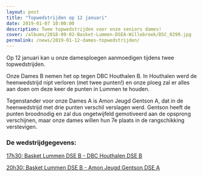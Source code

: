 ```yaml
---
layout: post
title: "Topwedstrijden op 12 januari"
date: 2019-01-07 10:00:00
description: Twee topwedstrijden voor onze seniors dames!
cover: /albums/2018-09-02-Basket-Lummen-DSEA-Willebroek/DSC_0299.jpg
permalink: /news/2019-01-12-dames-topwedstrijden/
---
```


Op 12 januari kan u onze damesploegen aanmoedigen tijdens twee topwedstrijden.

Onze Dames B nemen het op tegen DBC Houthalen B. In Houthalen werd de heenwedstrijd nipt verloren (met twee punten!) en onze ploeg zal er alles aan doen om deze keer de punten in Lummen te houden. 

Tegenstander voor onze Dames A is Amon Jeugd Gentson A, dat in de heenwedstrijd met drie punten verschil verslagen werd. Gentson heeft de punten broodnodig en zal dus ongetwijfeld gemotiveerd aan de opsprong verschijnen, maar onze dames willen hun 7e plaats in de rangschikking verstevigen. 

### De wedstrijdgegevens:
  [17h30: Basket Lummen DSE B - DBC Houthalen DSE B](/match/?matchid=BVBL18199100LADSE21ABE)
  
  [20h30: Basket Lummen DSE B - Amon Jeugd Gentson DSE A](/match/?matchid=BVBL18199180NADSE11ABE)
